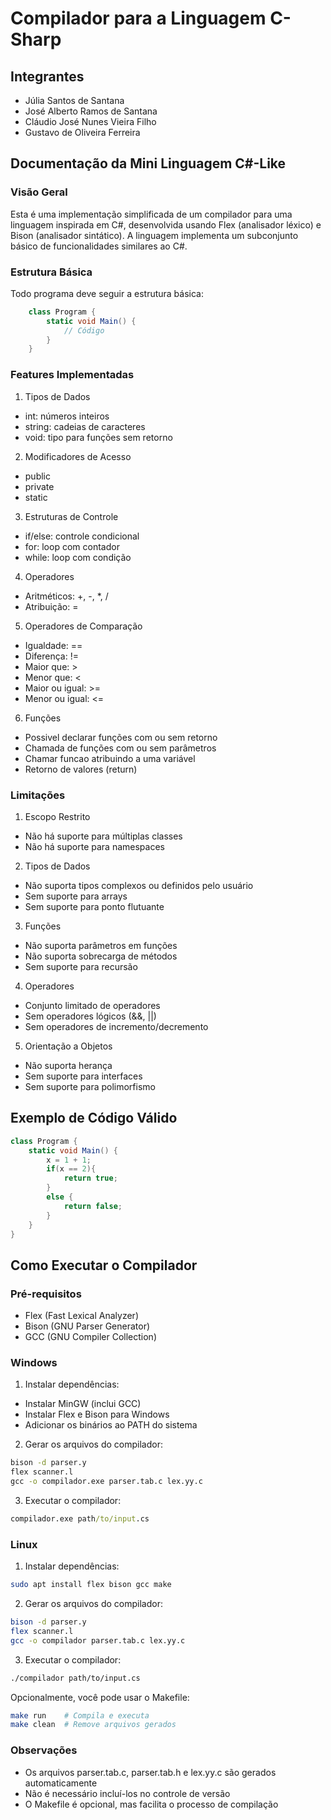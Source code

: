 # Compilador para a Linguagem C-Sharp

## Integrantes
- Júlia Santos de Santana
- José Alberto Ramos de Santana
- Cláudio José Nunes Vieira Filho
- Gustavo de Oliveira Ferreira

## Documentação da Mini Linguagem C#-Like

### Visão Geral
Esta é uma implementação simplificada de um compilador para uma linguagem inspirada em C#, desenvolvida usando Flex (analisador léxico) e Bison (analisador sintático). A linguagem implementa um subconjunto básico de funcionalidades similares ao C#.

### Estrutura Básica
Todo programa deve seguir a estrutura básica:

```csharp
    class Program {
        static void Main() {
            // Código
        }
    }
```

### Features Implementadas

1. Tipos de Dados
- int: números inteiros
- string: cadeias de caracteres
- void: tipo para funções sem retorno

2. Modificadores de Acesso
- public
- private
- static

3. Estruturas de Controle
- if/else: controle condicional
- for: loop com contador
- while: loop com condição

4. Operadores
- Aritméticos: +, -, *, /
- Atribuição: =

5. Operadores de Comparação
- Igualdade: ==
- Diferença: !=
- Maior que: >
- Menor que: <
- Maior ou igual: >=
- Menor ou igual: <=

6. Funções
- Possivel declarar funções com ou sem retorno
- Chamada de funções com ou sem parâmetros
- Chamar funcao atribuindo a uma variável
- Retorno de valores (return)

### Limitações

1. Escopo Restrito
- Não há suporte para múltiplas classes
- Não há suporte para namespaces

2. Tipos de Dados
- Não suporta tipos complexos ou definidos pelo usuário
- Sem suporte para arrays
- Sem suporte para ponto flutuante

3. Funções
- Não suporta parâmetros em funções
- Não suporta sobrecarga de métodos
- Sem suporte para recursão

4. Operadores
- Conjunto limitado de operadores
- Sem operadores lógicos (&&, ||)
- Sem operadores de incremento/decremento

5. Orientação a Objetos
- Não suporta herança
- Sem suporte para interfaces
- Sem suporte para polimorfismo

## Exemplo de Código Válido


```csharp
class Program {
    static void Main() {        
        x = 1 + 1;        
        if(x == 2){
            return true;
        }
        else {
            return false;
        }        
    }
}
```

## Como Executar o Compilador

### Pré-requisitos

- Flex (Fast Lexical Analyzer)
- Bison (GNU Parser Generator)
- GCC (GNU Compiler Collection)

### Windows

1. Instalar dependências:
- Instalar MinGW (inclui GCC)
- Instalar Flex e Bison para Windows
- Adicionar os binários ao PATH do sistema

2. Gerar os arquivos do compilador:
```cmd
bison -d parser.y
flex scanner.l
gcc -o compilador.exe parser.tab.c lex.yy.c
```

3. Executar o compilador:
```cmd
compilador.exe path/to/input.cs
```

### Linux

1. Instalar dependências:
```bash
sudo apt install flex bison gcc make
```

2. Gerar os arquivos do compilador:
```bash
bison -d parser.y
flex scanner.l
gcc -o compilador parser.tab.c lex.yy.c
```

3. Executar o compilador:
```bash
./compilador path/to/input.cs
```

Opcionalmente, você pode usar o Makefile:
```bash
make run    # Compila e executa
make clean  # Remove arquivos gerados
```

### Observações

- Os arquivos parser.tab.c, parser.tab.h e lex.yy.c são gerados automaticamente
- Não é necessário incluí-los no controle de versão
- O Makefile é opcional, mas facilita o processo de compilação
